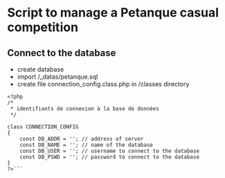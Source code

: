 # Script to manage a Petanque casual competition

## Connect to the database
- create database
- import /_datas/petanque.sql
- create file connection_config.class.php in /classes directory
```
<?php
/*
 * identifiants de connexion à la base de données
 */

class CONNECTION_CONFIG
{
    const DB_ADDR = ''; // address of server
    const DB_NAME = ''; // name of the database
    const DB_USER = ''; // username to connect to the database
    const DB_PSWD = ''; // password to connect to the database
}
?>```
